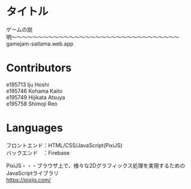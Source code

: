 # タイトル
ゲームの説明〜〜〜〜〜〜〜〜〜〜〜〜〜〜〜〜〜〜〜〜〜〜〜〜〜〜〜〜〜〜〜〜
gamejam-saitama.web.app
  
# Contributors
e195713   Iju Hoshi  
e195746   Kohama Kaito  
e195749   Hijikata Atsuya  
e195758   Shimoji Reo  
  
  
  
# Languages
フロントエンド：HTML/CSS/JavaScript(PixiJS)  
バックエンド　：Firebase
  
PixiJS・・・ブラウザ上で、様々な2Dグラフィックス処理を実現するためのJavaScriptライブラリ  
https://pixijs.com/

